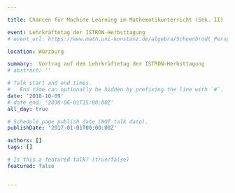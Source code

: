 ```yaml
---

title: Chancen für Machine Learning im Mathematikunterricht (Sek. II)

event: Lehrkräftetag der ISTRON-Herbsttagung
# event_url: https://www.math.uni-konstanz.de/algebra/Schoenbrodt_Perspektiven_Mathematikdidaktik.pdf

location: Würzburg

summary:  Vortrag auf dem Lehrkräftetag der ISTRON-Herbsttagung
# abstract: ''

# Talk start and end times.
#   End time can optionally be hidden by prefixing the line with `#`.
date: '2018-10-09'
# date_end: '2030-06-01T15:00:00Z'
all_day: true

# Schedule page publish date (NOT talk date).
publishDate: '2017-01-01T00:00:00Z'

authors: []
tags: []

# Is this a featured talk? (true/false)
featured: false


---
```

